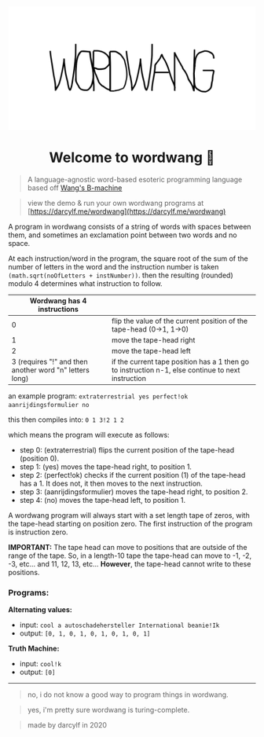 <p>
  <img alt="logo" src="logo.png" align="center" />
</p>
<h1 align="center">
  Welcome to wordwang 👋
</h1>
<!--<p>
  <img alt="Version" src="https://img.shields.io/badge/version-0.1.0-blue.svg?cacheSeconds=2592000" />
  <a href="#" target="https://github.com/ehne/leven/blob/master/LICENSE.md">
    <img alt="License: ISC" src="https://img.shields.io/github/license/ehne/leven" />
  </a>
</p>-->

> A language-agnostic word-based esoteric programming language based off [Wang's B-machine](https://en.wikipedia.org/wiki/Wang_B-machine)

> view the demo & run your own wordwang programs at [https://darcylf.me/wordwang](https://darcylf.me/wordwang)

A program in wordwang consists of a string of words with spaces between them, and sometimes an exclamation point between two words and no space. 

At each instruction/word in the program, the square root of the sum of the number of letters in the word and the instruction number is taken `(math.sqrt(noOfLetters + instNumber))`. then the resulting (rounded) modulo 4 determines what instruction to follow. 

| Wordwang has 4 instructions |  |
| --- | --- |
| 0 | flip the value of the current position of the tape-head (0->1, 1->0) |
| 1 | move the tape-head right |
| 2 | move the tape-head left |
| 3 (requires "!" and then another word "n" letters long) | if the current tape position has a 1 then go to instruction n-1, else continue to next instruction |

an example program: ```extraterrestrial yes perfect!ok aanrijdingsformulier no```

this then compiles into: `0 1 3!2 1 2`

which means the program will execute as follows:
* step 0: (extraterrestrial) flips the current position of the tape-head (position 0).
* step 1: (yes) moves the tape-head right, to position 1.
* step 2: (perfect!ok) checks if the current position (1) of the tape-head has a 1. It does not, it then moves to the next instruction.
* step 3: (aanrijdingsformulier) moves the tape-head right, to position 2.
* step 4: (no) moves the tape-head left, to position 1.


A wordwang program will always start with a set length tape of zeros, with the tape-head starting on position zero. The first instruction of the program is instruction zero.

**IMPORTANT:** The tape head can move to positions that are outside of the range of the tape. So, in a length-10 tape the tape-head can move to -1, -2, -3, etc... and 11, 12, 13, etc... **However**, the tape-head cannot write to these positions.

### Programs:
**Alternating values:**
* input: `cool a autoschadehersteller International beanie!Ik`
* output: `[0, 1, 0, 1, 0, 1, 0, 1, 0, 1]`

**Truth Machine:**
* input: `cool!k`
* output: `[0]`

---

> no, i do not know a good way to program things in wordwang.

> yes, i'm pretty sure wordwang is turing-complete. 
 
> made by darcylf in 2020
